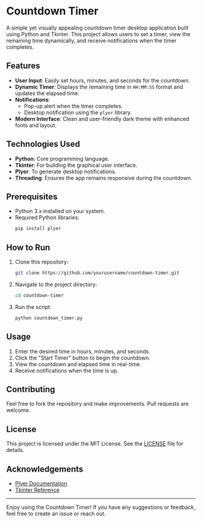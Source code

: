 # Countdown Timer

A simple yet visually appealing countdown timer desktop application built using Python and Tkinter. This project allows users to set a timer, view the remaining time dynamically, and receive notifications when the timer completes.

## Features

- **User Input**: Easily set hours, minutes, and seconds for the countdown.
- **Dynamic Timer**: Displays the remaining time in `HH:MM:SS` format and updates the elapsed time.
- **Notifications**:
  - Pop-up alert when the timer completes.
  - Desktop notification using the `plyer` library.
- **Modern Interface**: Clean and user-friendly dark theme with enhanced fonts and layout.

## Technologies Used

- **Python**: Core programming language.
- **Tkinter**: For building the graphical user interface.
- **Plyer**: To generate desktop notifications.
- **Threading**: Ensures the app remains responsive during the countdown.

## Prerequisites

- Python 3.x installed on your system.
- Required Python libraries:
  ```bash
  pip install plyer
  ```

## How to Run

1. Clone this repository:
   ```bash
   git clone https://github.com/yourusername/countdown-timer.git
   ```
2. Navigate to the project directory:
   ```bash
   cd countdown-timer
   ```
3. Run the script:
   ```bash
   python countdown_timer.py
   ```

## Usage

1. Enter the desired time in hours, minutes, and seconds.
2. Click the "Start Timer" button to begin the countdown.
3. View the countdown and elapsed time in real-time.
4. Receive notifications when the time is up.


## Contributing

Feel free to fork the repository and make improvements. Pull requests are welcome.

## License

This project is licensed under the MIT License. See the [LICENSE](LICENSE) file for details.

## Acknowledgements

- [Plyer Documentation](https://plyer.readthedocs.io/)
- [Tkinter Reference](https://docs.python.org/3/library/tkinter.html)

---

Enjoy using the Countdown Timer! If you have any suggestions or feedback, feel free to create an issue or reach out.

